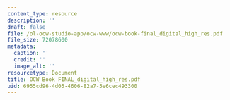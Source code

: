 ```yaml
---
content_type: resource
description: ''
draft: false
file: /ol-ocw-studio-app/ocw-www/ocw-book-final_digital_high_res.pdf
file_size: 72078600
metadata:
  caption: ''
  credit: ''
  image_alt: ''
resourcetype: Document
title: OCW Book FINAL_digital_high_res.pdf
uid: 6955cd96-4d05-4606-82a7-5e6cec493300
---
```

